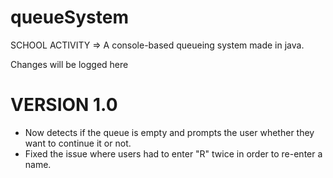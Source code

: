 # queueSystem
SCHOOL ACTIVITY => A console-based queueing system made in java.

Changes will be logged here

# VERSION 1.0
+ Now detects if the queue is empty and prompts the user whether they want to continue it or not.
+ Fixed the issue where users had to enter "R" twice in order to re-enter a name.
